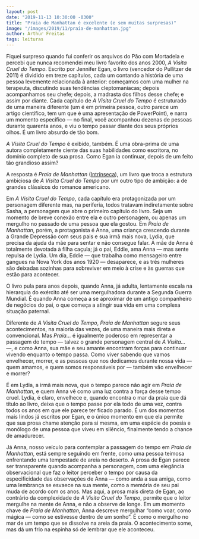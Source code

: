 ```yaml
---
layout: post
date: "2019-11-13 10:30:00 -0300"
title: "Praia de Manhattan é excelente (e sem muitas surpresas)"
image: "/images/2019/11/praia-de-manhattan.jpg"
author: Arthur Freitas
tags: leituras
---
```


Fiquei surpreso quando fui conferir os arquivos do Pão com Mortadela e percebi que nunca recomendei meu livro favorito dos anos 2000, *A Visita Cruel do Tempo*. Escrito por Jennifer Egan, o livro (vencedor do Pullitzer de 2011) é dividido em treze capítulos, cada um contando a história de uma pessoa levemente relacionada à anterior: começamos com uma mulher na terapeuta, discutindo suas tendências cleptomaníacas; depois acompanhamos seu chefe; depois, a madrasta dos filhos desse chefe; e assim por diante. Cada capítulo de *A Visita Cruel do Tempo* é estruturado de uma maneira diferente (um é em primeira pessoa, outro parece um artigo científico, tem um que é uma apresentação de PowerPoint), e narra um momento específico — no final, você acompanhou dezenas de pessoas durante quarenta anos, e viu o tempo passar diante dos seus próprios olhos. É um livro absurdo de tão bom.

*A Visita Cruel do Tempo* é exibido, também. É uma obra-prima de uma autora completamente ciente das suas habilidades como escritora, no domínio completo de sua prosa. Como Egan ia continuar, depois de um feito tão grandioso assim?

A resposta é *Praia de Manhattan* ([Intrínseca](https://www.intrinseca.com.br/livro/834/)), um livro que troca a estrutura ambiciosa de *A Visita Cruel do Tempo* por um outro tipo de ambição: a de grandes clássicos do romance americano.

Em *A Visita Cruel do Tempo*, cada capítulo era protagonizada por um personagem diferente mas, na periferia, todos tratavam indiretamente sobre Sasha, a personagem que abre o primeiro capítulo do livro. Seja um momento de breve conexão entre ela e outro personagem, ou apenas um mergulho no passado de uma pessoa que ela gostou. Em *Praia de Manhattan*, porém, a protagonista é Anna, uma criança crescendo durante a Grande Depressão com seus pais e sua irmã mais nova, Lydia, que precisa da ajuda da mãe para sentar e não consegue falar. A mãe de Anna é totalmente devotada à filha caçula; já o pai, Eddie, ama Anna — mas sente repulsa de Lydia. Um dia, Eddie — que trabalha como mensageiro entre gangues na Nova York dos anos 1920 — desaparece, e as três mulheres são deixadas sozinhas para sobreviver em meio à crise e às guerras que estão para acontecer.

O livro pula para anos depois, quando Anna, já adulta, lentamente escala na hierarquia do exército até ser uma mergulhadora durante a Segunda Guerra Mundial. É quando Anna começa a se aproximar de um antigo companheiro de negócios do pai, o que começa a atingir sua vida em uma complexa situação paternal.

Diferente de *A Visita Cruel do Tempo*, *Praia de Manhattan* segure seus acontecimentos, na maioria das vezes, de uma maneira mais direta e convencional. Mas *Praia…* é igualmente poderoso em representar a passagem do tempo — talvez o grande personagem central de *A Visita…* —, e como Anna, sua mãe e seu amante encontram forças para continuar vivendo enquanto o tempo passa. Como viver sabendo que vamos envelhecer, morrer, e as pessoas que nos dedicamos durante nossa vida — quem amamos, e quem somos responsáveis por — também vão envelhecer e morrer?

É em Lydia, a irmã mais nova, que o tempo parece não agir em *Praia de Manhattan*, e quem Anna vê como uma luz contra a força desse tempo cruel. Lydia, é claro, envelhece e, quando encontra o mar da praia que dá título ao livro, deixa que o tempo passe por ela todo de uma vez, contra todos os anos em que ele parece ter ficado parado. É um dos momentos mais lindos já escritos por Egan, e o único momento em que ela permite que sua prosa chame atenção para si mesma, em uma espécie de poesia e monólogo de uma pessoa que viveu em silêncio, finalmente tendo a chance de amadurecer.

Já Anna, nosso veículo para contemplar a passagem do tempo em *Praia de Manhattan*, está sempre seguindo em frente, como uma pessoa teimosa enfrentando uma tempestade de areia no deserto. A prosa de Egan parece ser transparente quando acompanha a personagem, com uma elegância observacional que faz o leitor perceber o tempo por causa da especificidade das observações de Anna — como anda a sua amiga, como uma lembrança se esvaece na sua mente, como a memória de seu pai muda de acordo com os anos. Mas aqui, a prosa mais direta de Egan, ao contrário da complexidade de *A Visita Cruel do Tempo*, permite que o leitor mergulhe na mente de Anna, e não a observe de longe. Em um momento chave de *Praia de Manhattan*, Anna descreve mergulhar “como voar, como mágica — como se estivesse dentro de um sonho”. É como o mergulho no mar de um tempo que se dissolve na areia da praia. O acontecimento some, mas dá um frio na espinha só de lembrar que ele aconteceu.
